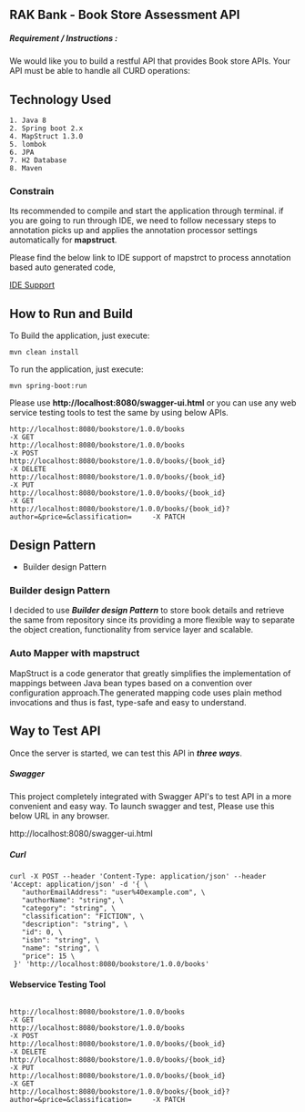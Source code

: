 ## RAK Bank - Book Store Assessment API

##### Requirement / Instructions :

We would like you to build a restful API that provides Book store APIs. Your API must be able to handle all CURD operations: 


## Technology Used

	1. Java 8
	2. Spring boot 2.x
	4. MapStruct 1.3.0
	5. lombok
	6. JPA
	7. H2 Database
	8. Maven


### Constrain

Its recommended to compile and start the application through terminal. if you are going to run through IDE, we need to follow necessary steps to annotation picks up and applies the annotation processor settings automatically for **mapstruct**.

Please find the below link to IDE support of  mapstrct to process annotation based auto generated code,

[IDE Support](http://mapstruct.org/documentation/ide-support/ "mapstruct IDE support")

## How to Run and Build


To Build the application, just execute:

```mvn clean install```

To run the application, just execute:

```mvn spring-boot:run```

Please use **http://localhost:8080/swagger-ui.html**  or you can use any web service testing tools to test the same by using below APIs.

	http://localhost:8080/bookstore/1.0.0/books 	                                         -X GET
	http://localhost:8080/bookstore/1.0.0/books 	                                         -X POST
	http://localhost:8080/bookstore/1.0.0/books/{book_id} 	                                 -X DELETE
	http://localhost:8080/bookstore/1.0.0/books/{book_id} 	                                 -X PUT 
    http://localhost:8080/bookstore/1.0.0/books/{book_id} 	                                 -X GET
    http://localhost:8080/bookstore/1.0.0/books/{book_id}?author=&price=&classification= 	 -X PATCH



## Design Pattern

* Builder design Pattern


### Builder design Pattern

I decided to use **_Builder design Pattern_** to store book details and retrieve the same from repository since its providing a more flexible way to separate the object creation, functionality from service layer and scalable.

### Auto Mapper with mapstruct

MapStruct is a code generator that greatly simplifies the implementation of mappings between Java bean types based on a convention over configuration approach.The generated mapping code uses plain method invocations and thus is fast, type-safe and easy to understand.

 
## Way to Test API

Once the server is started, we can test this API in **_three ways_**.

##### Swagger
	
This project completely integrated with Swagger API's to test API in a more convenient and easy way. To launch swagger and test, Please use this below URL in any browser.
	
http://localhost:8080/swagger-ui.html
		
##### Curl

```	
curl -X POST --header 'Content-Type: application/json' --header 'Accept: application/json' -d '{ \ 
   "authorEmailAddress": "user%40example.com", \ 
   "authorName": "string", \ 
   "category": "string", \ 
   "classification": "FICTION", \ 
   "description": "string", \ 
   "id": 0, \ 
   "isbn": "string", \ 
   "name": "string", \ 
   "price": 15 \ 
 }' 'http://localhost:8080/bookstore/1.0.0/books'
```

#### Webservice Testing Tool
```	

http://localhost:8080/bookstore/1.0.0/books 	                                         -X GET
http://localhost:8080/bookstore/1.0.0/books 	                                         -X POST
http://localhost:8080/bookstore/1.0.0/books/{book_id} 	                                 -X DELETE
http://localhost:8080/bookstore/1.0.0/books/{book_id} 	                                 -X PUT 
http://localhost:8080/bookstore/1.0.0/books/{book_id} 	                                 -X GET
http://localhost:8080/bookstore/1.0.0/books/{book_id}?author=&price=&classification= 	 -X PATCH
```

